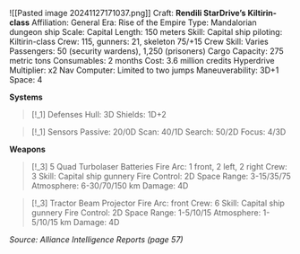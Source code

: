 ![[Pasted image 20241127171037.png]]
Craft: **Rendili StarDrive’s Kiltirin-class**
Affiliation: General
Era: Rise of the Empire
Type: Mandalorian dungeon ship
Scale: Capital
Length: 150 meters
Skill: Capital ship piloting: Kiltirin-class
Crew: 115, gunners: 21, skeleton 75/+15
Crew Skill: Varies
Passengers: 50 (security wardens), 1,250 (prisoners)
Cargo Capacity: 275 metric tons
Consumables: 2 months
Cost: 3.6 million credits
Hyperdrive Multiplier: x2
Nav Computer: Limited to two jumps
Maneuverability: 3D+1
Space: 4

**Systems**
> [!_1] Defenses
> Hull: 3D
> Shields: 1D+2

> [!_1] Sensors
> Passive: 20/0D
> Scan: 40/1D
> Search: 50/2D
> Focus: 4/3D

**Weapons**
> [!_3] 5 Quad Turbolaser Batteries
> Fire Arc: 1 front, 2 left, 2 right
> Crew: 3
> Skill: Capital ship gunnery
> Fire Control: 2D
> Space Range: 3-15/35/75
> Atmosphere: 6-30/70/150 km
> Damage: 4D
> 

> [!_3] Tractor Beam Projector
> Fire Arc: front
> Crew: 6
> Skill: Capital ship gunnery
> Fire Control: 2D
> Space Range: 1-5/10/15
> Atmosphere: 1-5/10/15 km
> Damage: 4D


*Source: Alliance Intelligence Reports (page 57)*
